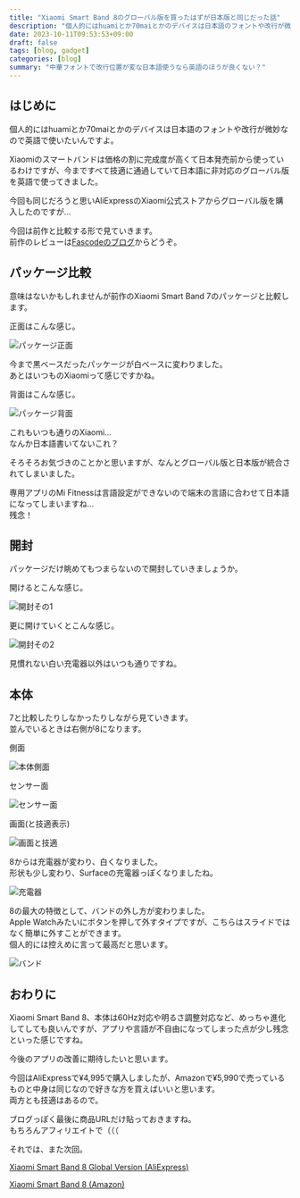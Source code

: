 ```yaml
---
title: "Xiaomi Smart Band 8のグローバル版を買ったはずが日本版と同じだった話"
description: "個人的にはhuamiとか70maiとかのデバイスは日本語のフォントや改行が微妙なので英語で使いたいんですよ。"
date: 2023-10-11T09:53:53+09:00
draft: false
tags: [blog, gadget]
categories: [blog]
summary: "中華フォントで改行位置が変な日本語使うなら英語のほうが良くない？"
---
```


## はじめに

個人的にはhuamiとか70maiとかのデバイスは日本語のフォントや改行が微妙なので英語で使いたいんですよ。

Xiaomiのスマートバンドは価格の割に完成度が高くて日本発売前から使っているわけですが、今まですべて技適に通過していて日本語に非対応のグローバル版を英語で使ってきました。

今回も同じだろうと思いAliExpressのXiaomi公式ストアからグローバル版を購入したのですが…

今回は前作と比較する形で見ていきます。  
前作のレビューは[Fascodeのブログ](https://blog.fascode.net/2022/07/08/xiaomi-smart-band-7/)からどうぞ。

## パッケージ比較

意味はないかもしれませんが前作のXiaomi Smart Band 7のパッケージと比較します。

正面はこんな感じ。

![パッケージ正面](band7-8-front.jpg)

今まで黒ベースだったパッケージが白ベースに変わりました。  
あとはいつものXiaomiって感じですかね。

背面はこんな感じ。

![パッケージ背面](band7-8-back.jpg)

これもいつも通りのXiaomi…  
なんか日本語書いてないこれ？

そろそろお気づきのことかと思いますが、なんとグローバル版と日本版が統合されてしまいました。

専用アプリのMi Fitnessは言語設定ができないので端末の言語に合わせて日本語になってしまいますね…  
残念！

## 開封

パッケージだけ眺めてもつまらないので開封していきましょうか。

開けるとこんな感じ。

![開封その1](band8-open1.jpg)

更に開けていくとこんな感じ。

![開封その2](band8-open2.jpg)

見慣れない白い充電器以外はいつも通りですね。

## 本体

7と比較したりしなかったりしながら見ていきます。  
並んでいるときは右側が8になります。

側面

![本体側面](band7-8-side.jpg)

センサー面

![センサー面](band7-8-sensor.jpg)

画面(と技適表示)

![画面と技適](band7-8-screen.jpg)

8からは充電器が変わり、白くなりました。  
形状も少し変わり、Surfaceの充電器っぽくなりましたね。

![充電器](band8-charge.jpg)

8の最大の特徴として、バンドの外し方が変わりました。  
Apple Watchみたいにボタンを押して外すタイプですが、こちらはスライドではなく簡単に外すことができます。  
個人的には控えめに言って最高だと思います。

![バンド](band8-band.jpg)

## おわりに

Xiaomi Smart Band 8、本体は60Hz対応や明るさ調整対応など、めっちゃ進化してしても良いんですが、アプリや言語が不自由になってしまった点が少し残念といった感じですね。

今後のアプリの改善に期待したいと思います。

今回はAliExpressで¥4,995で購入しましたが、Amazonで¥5,990で売っているものと中身は同じなので好きな方を買えばいいと思います。  
両方とも技適はあるので。

ブログっぽく最後に商品URLだけ貼っておきますね。  
もちろんアフィリエイトで（（（

それでは、また次回。

[Xiaomi Smart Band 8 Global Version (AliExpress)](https://ja.aliexpress.com/item/1005005929125867.html)

[Xiaomi Smart Band 8 (Amazon)](https://amzn.to/3RWobRw)
